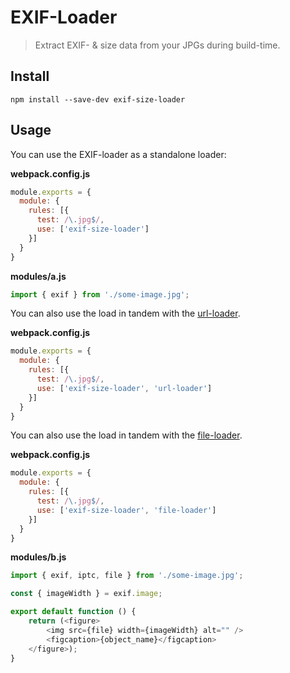 EXIF-Loader
====

> Extract EXIF- & size data from your JPGs during build-time.

## Install

```
npm install --save-dev exif-size-loader
```

## Usage

You can use the EXIF-loader as a standalone loader:

**webpack.config.js**
```js
module.exports = {
  module: {
    rules: [{
      test: /\.jpg$/,
      use: ['exif-size-loader']
    }]
  }
}
```

**modules/a.js**
```js
import { exif } from './some-image.jpg';

```

You can also use the load in tandem with the [url-loader](https://github.com/webpack-contrib/url-loader).

**webpack.config.js**
```js
module.exports = {
  module: {
    rules: [{
      test: /\.jpg$/,
      use: ['exif-size-loader', 'url-loader']
    }]
  }
}
```

You can also use the load in tandem with the [file-loader](https://github.com/webpack-contrib/file-loader).

**webpack.config.js**
```js
module.exports = {
  module: {
    rules: [{
      test: /\.jpg$/,
      use: ['exif-size-loader', 'file-loader']
    }]
  }
}
```

**modules/b.js**
```js
import { exif, iptc, file } from './some-image.jpg';

const { imageWidth } = exif.image;

export default function () {
    return (<figure>
        <img src={file} width={imageWidth} alt="" />
        <figcaption>{object_name}</figcaption>
    </figure>);
}
```

